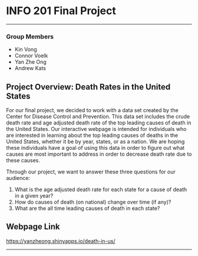 # INFO 201 Final Project
***
### Group Members
* Kin Vong
* Connor Voelk
* Yan Zhe Ong
* Andrew Kats

## Project Overview: Death Rates in the United States
For our final project, we decided to work with a data set created by the Center for Disease Control and Prevention. This data set includes the crude death rate and age adjusted death rate of the top leading causes of death in the United States. Our interactive webpage is intended for individuals who are interested in learning about the top leading causes of deaths in the United States, whether it be by year, states, or as a nation. We are hoping these individuals have a goal of using this data in order to figure out what causes are most important to address in order to decrease death rate due to these causes.

Through our project, we want to answer these three questions for our audience:

1. What is the age adjusted death rate for each state for a cause of death     in a given year?
2. How do causes of death (on national) change over time (if any)?
3. What are the all time leading causes of death in each state?

## Webpage Link
https://yanzheong.shinyapps.io/death-in-us/
***
